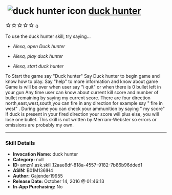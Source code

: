 # &nbsp;<img src="skill_icon" alt="duck hunter icon" width="36"> [duck hunter](http://alexa.amazon.com/#skills/amzn1.ask.skill.12aae8df-818a-4557-9182-7b86b96dded1)
![0 stars](../../images/ic_star_border_black_18dp_1x.png)![0 stars](../../images/ic_star_border_black_18dp_1x.png)![0 stars](../../images/ic_star_border_black_18dp_1x.png)![0 stars](../../images/ic_star_border_black_18dp_1x.png)![0 stars](../../images/ic_star_border_black_18dp_1x.png) 0

To use the duck hunter skill, try saying...

* *Alexa, open Duck hunter*

* *Alexa, play duck hunter*

* *Alexa, start duck hunter*

To Start the game say  "Duck hunter" 
Say Duck hunter   to begin game and know how to play.
Say "help" to more information and know about game 
Game is will be over when user say "i quit"  or when there is 0  bullet left in your gun 
Any time user can know about current kill score and number of bullet remaining by saying my current score.
There are four direction north,east,west,south,you can fire in any direction for example say " fire in west" .
During game you can check your ammunition by saying " my score"
If duck is present in your fired direction your score will plus else, you will lose one bullet.
This skill is not written by Merriam-Webster so errors or omissions are probably my own.

***

### Skill Details

* **Invocation Name:** duck hunter
* **Category:** null
* **ID:** amzn1.ask.skill.12aae8df-818a-4557-9182-7b86b96dded1
* **ASIN:** B01M136IH4
* **Author:** Gajender19955
* **Release Date:** October 14, 2016 @ 01:46:13
* **In-App Purchasing:** No
